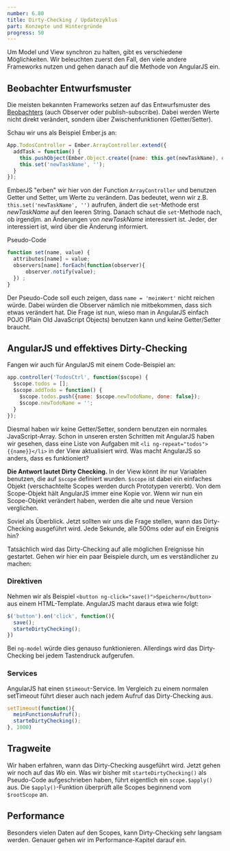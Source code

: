 ```yaml
---
number: 6.80
title: Dirty-Checking / Updatezyklus
part: Konzepte und Hintergründe
progress: 50
---
```


Um Model und View synchron zu halten, gibt es verschiedene Möglichkeiten. Wir beleuchten zuerst den Fall, den viele andere Frameworks nutzen und gehen danach auf die Methode von AngularJS ein.

## Beobachter Entwurfsmuster

Die meisten bekannten Frameworks setzen auf das Entwurfsmuster des [Beobachters](http://de.wikipedia.org/wiki/Beobachter_(Entwurfsmuster)) (auch Observer oder publish-subscribe). Dabei werden Werte nicht direkt verändert, sondern über Zwischenfunktionen (Getter/Setter).

Schau wir uns als Beispiel Ember.js an:

```javascript
App.TodosController = Ember.ArrayController.extend({
  addTask = function() {
    this.pushObject(Ember.Object.create({name: this.get(newTaskName), done: false}));
    this.set('newTaskName', '');
  }
});
```

EmberJS "erben" wir hier von der Function `ArrayController` und benutzen Getter und Setter, um Werte zu verändern. Das bedeutet, wenn wir z.B. `this.set('newTaskName', '')` aufrufen, ändert die `set`-Methode erst *newTaskName* auf den leeren String. Danach schaut die `set`-Methode nach, ob irgendjm. an Änderungen von *newTaskName*  interessiert ist. Jeder, der interessiert ist, wird über die Änderung informiert.

Pseudo-Code

```javascript
function set(name, value) {
  attributes[name] = value;
  observers[name].forEach(function(observer){
      observer.notify(value);
  }) ;
}
```

Der Pseudo-Code soll euch zeigen, dass `name = 'meinWert'` nicht reichen würde. Dabei würden die Observer nämlich nie mitbekommen, dass sich etwas verändert hat. Die Frage ist nun, wieso man in AngularJS einfach POJO (Plain Old JavaScript Objects) benutzen kann und keine Getter/Setter braucht.

## AngularJS und effektives Dirty-Checking

Fangen wir auch für AngularJS mit einem Code-Beispiel an:

```javascript
app.controller('TodosCtrl', function($scope) {
  $scope.todos = [];
  $scope.addTodo = function() {
    $scope.todos.push({name: $scope.newTodoName, done: false});
    $scope.newTodoName = '';
  }
});
```

Diesmal haben wir keine Getter/Setter, sondern benutzen ein normales JavaScript-Array. Schon in unseren ersten Schritten mit AngularJS haben wir gesehen, dass eine Liste von Aufgaben mit `<li ng-repeat="todos">{{name}}</li>` in der View aktualisiert wird. Was macht AngularJS so anders, dass es funktioniert?

**Die Antwort lautet Dirty Checking.** In der View könnt ihr nur Variablen benutzen, die auf `$scope` definiert wurden. `$scope` ist dabei ein einfaches Objekt (verschachtelte Scopes werden durch Prototypen vererbt). Von dem Scope-Objekt hält AngularJS immer eine Kopie vor. Wenn wir nun ein Scope-Objekt verändert haben, werden die alte und neue Version verglichen.

Soviel als Überblick. Jetzt sollten wir uns die Frage stellen, wann das Dirty-Checking ausgeführt wird. Jede Sekunde, alle 500ms oder auf ein Ereignis hin?

Tatsächlich wird das Dirty-Checking auf alle möglichen Ereignisse hin gestartet. Gehen wir hier ein paar Beispiele durch, um es verständlicher zu machen:

### Direktiven

Nehmen wir als Beispiel `<button ng-click="save()">Speichern</button>` aus einem HTML-Template. AngularJS macht daraus etwa wie folgt:

```javascript
$('button').on('click', function(){
  save();
  starteDirtyChecking();
})
```

Bei `ng-model` würde dies genauso funktionieren. Allerdings wird das Dirty-Checking bei jedem Tastendruck aufgerufen.

### Services

AngularJS hat einen `$timeout`-Service. Im Vergleich zu einem normalen setTimeout führt dieser auch nach jedem Aufruf das Dirty-Checking aus.

```javascript
setTimeout(function(){
  meinFunctionsAufruf();
  starteDirtyChecking();
}, 1000)
```

## Tragweite

Wir haben erfahren, wann das Dirty-Checking ausgeführt wird. Jetzt gehen wir noch auf das *Wo* ein. Was wir bisher mit `starteDirtyChecking()` als Pseudo-Code aufgeschrieben haben, führt eigentlich ein `scope.$apply()` aus. Die `$apply()`-Funktion überprüft alle Scopes beginnend vom `$rootScope` an.

## Performance

Besonders vielen Daten auf den Scopes, kann Dirty-Checking sehr langsam werden. Genauer gehen wir im Performance-Kapitel darauf ein.
